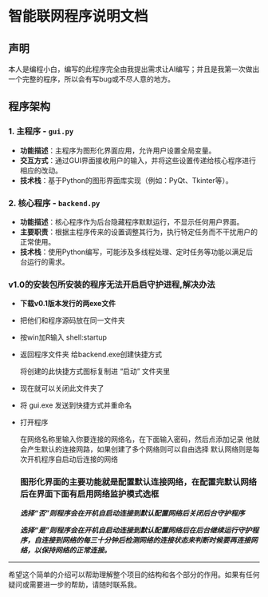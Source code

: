 # 智能联网程序说明文档

## 声明

本人是编程小白，编写的此程序完全由我提出需求让AI编写；并且是我第一次做出一个完整的程序，所以会有写bug或不尽人意的地方。

## 程序架构

### 1. 主程序 - `gui.py`

- **功能描述**：主程序为图形化界面应用，允许用户设置全局变量。
- **交互方式**：通过GUI界面接收用户的输入，并将这些设置传递给核心程序进行相应的改动。
- **技术栈**：基于Python的图形界面库实现（例如：PyQt、Tkinter等）。

### 2. 核心程序 - `backend.py`

- **功能描述**：核心程序作为后台隐藏程序默默运行，不显示任何用户界面。
- **主要职责**：根据主程序传来的设置调整其行为，执行特定任务而不干扰用户的正常使用。
- **技术栈**：使用Python编写，可能涉及多线程处理、定时任务等功能以满足后台运行的需求。

### v1.0的安装包所安装的程序无法开启启守护进程,解决办法

- [](https://)**下载v0.1版本发行的两exe文件**
- 把他们和程序源码放在同一文件夹
- 按win加R输入 shell:startup
- 返回程序文件夹 给backend.exe创建快捷方式

  将创建的此快捷方式图标复制进 “启动” 文件夹里
- 现在就可以关闭此文件夹了
- 将 gui.exe 发送到快捷方式并重命名
- 打开程序

  在网络名称里输入你要连接的网络名，在下面输入密码，然后点添加记录
  他就会产生默认的连接网路，如果创建了多个网络则可以自由选择
  默认网络则是每次开机程序自启动后连接的网络

  ### **图形化界面的主要功能就是配置默认连接网络，在配置完默认网络后在界面下面有启用网络监护模式选框**

  ***选择“否”则程序会在开机自启动连接到默认配置网络后关闭后台守护程序***

  ***选择“是”则程序会在开机自启动连接到默认配置网络后在后台继续运行守护程序，自连接到网络的每三十分钟后检测网络的连接状态来判断时候要再连接网络，以保持网络的正常连接。***

---

希望这个简单的介绍可以帮助理解整个项目的结构和各个部分的作用。如果有任何疑问或需要进一步的帮助，请随时联系我。
